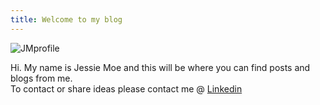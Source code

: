 ```yaml
---
title: Welcome to my blog
---
```

![JMprofile](https://github.com/user-attachments/assets/96d99456-dd8c-47c3-85d0-254a7c600a1a)

Hi. My name is Jessie Moe and this will be where you can find posts and blogs from me.  <br />
To contact or share ideas please contact me @ 
<a href="https://www.linkedin.com/in/jessie-moe" > Linkedin <a/>
